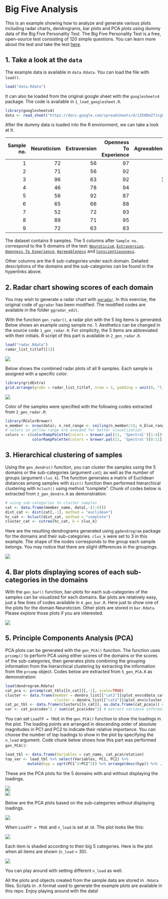 Big Five Analysis
================

This is an example showing how to analyze and generate various plots including radar
charts, dendrograms, bar plots and PCA plots using dummy data of the Big Five
Personality Test. The Big Five Personality Test is a free, open-source
test consisting of 120 simple questions. You can learn more about the test and take the test [here](https://bigfive-test.com/).

## 1. Take a look at the `data`

The example data is available in `data.Rdata`. You can load the file
with `load()`.

``` r
load("data.Rdata")
```

It can also be loaded from the original google sheet with the
`googlesheets4` package. The code is available in
`1_load_googlesheet.R`.

``` r
library(googlesheets4)
data <- read_sheet("https://docs.google.com/spreadsheets/d/1ZE0DmZfJcgQ_K_1jsta_OAVmADc8z5F_aLhJlEk7CZU/edit#gid=0")
```

After the dummy data is loaded into the R environment, we can take a
look at it.

| Sample no. | Neuroticism | Extraversion | Openness To Experience | Agreeableness | Conscientiousness | Anxiety | Anger | Depression | Self-Consciousness | Immoderation | Vulnerability | Friendliness | Gregariousness | Assertiveness | Activity level | Excitement-Seeking | Cheerfulness | Imagination | Artistic interests | Emotionality | Adventurousness | Intellect | Liberalism | Trust | Morality | Altruism | Cooperation | Modesty | Sympathy | Self-Efficacy | Orderliness | Dutifulness | Achievement-Striving | Self-Discipline | Cautiousness |
|-----------:|------------:|-------------:|-----------------------:|--------------:|------------------:|--------:|------:|-----------:|-------------------:|-------------:|--------------:|-------------:|---------------:|--------------:|---------------:|-------------------:|-------------:|------------:|-------------------:|-------------:|----------------:|----------:|-----------:|------:|---------:|---------:|------------:|--------:|---------:|--------------:|------------:|------------:|---------------------:|----------------:|-------------:|
|          1 |          72 |           56 |                     97 |            64 |                85 |      13 |    10 |         12 |                 13 |           14 |            10 |            6 |              4 |            16 |              7 |                 11 |           12 |          20 |                 17 |           12 |              15 |        19 |         14 |    14 |        8 |       10 |           8 |      11 |       13 |            15 |           8 |          17 |                   15 |              12 |           18 |
|          2 |          71 |           56 |                     92 |            99 |                69 |       9 |     5 |         16 |                 19 |           12 |            10 |           11 |              5 |             5 |             11 |                 15 |            9 |          14 |                 15 |           17 |              13 |        18 |         15 |    14 |       19 |       17 |          15 |      17 |       17 |            12 |           5 |          17 |                   12 |               8 |           15 |
|          3 |          96 |           63 |                     92 |           102 |                84 |      19 |    10 |         19 |                 15 |           14 |            19 |           14 |              8 |            10 |             12 |                 14 |            5 |          13 |                 18 |           16 |              12 |        17 |         16 |    12 |       19 |       17 |          19 |      19 |       16 |             6 |          16 |          16 |                   20 |              11 |           15 |
|          4 |          46 |           78 |                     94 |            78 |               107 |       9 |     8 |          4 |                 10 |            6 |             9 |           11 |              4 |            15 |             14 |                 15 |           19 |          15 |                 19 |           11 |              17 |        16 |         16 |    12 |       16 |       12 |          17 |      10 |       11 |            19 |          20 |          14 |                   20 |              17 |           17 |
|          5 |          56 |           92 |                     87 |            95 |                91 |      10 |     8 |          7 |                  9 |           12 |            10 |           15 |             17 |            16 |             14 |                 14 |           16 |          13 |                 17 |           17 |              11 |        14 |         15 |    16 |       15 |       17 |          16 |      15 |       16 |            14 |          19 |          15 |                   15 |              12 |           16 |
|          6 |          65 |           66 |                     88 |            58 |                84 |      13 |    12 |          8 |                 10 |           10 |            12 |           11 |              6 |            11 |             11 |                 14 |           13 |          15 |                 17 |           14 |              11 |        16 |         15 |     9 |        5 |       10 |           8 |      13 |       13 |            16 |          12 |          13 |                   14 |              13 |           16 |
|          7 |          52 |           72 |                     93 |            97 |                97 |       7 |     5 |          8 |                 15 |            8 |             9 |           10 |              6 |            16 |             14 |                 11 |           15 |          16 |                 16 |           17 |              12 |        16 |         16 |    14 |       20 |       17 |          20 |      12 |       14 |            16 |          20 |          17 |                   15 |              13 |           16 |
|          8 |          89 |           71 |                     95 |            87 |                69 |      16 |     9 |         14 |                 18 |           16 |            16 |           14 |              7 |            14 |             10 |                 12 |           14 |          15 |                 20 |           16 |              13 |        14 |         17 |    15 |       15 |       14 |          16 |      11 |       16 |            10 |           9 |          16 |                   11 |              11 |           12 |
|          9 |          72 |           63 |                     83 |            83 |                86 |      16 |    11 |         11 |                 14 |           10 |            10 |            7 |              5 |            14 |             13 |                 11 |           13 |          11 |                 14 |           11 |              13 |        18 |         16 |    13 |       14 |       15 |          16 |      14 |       11 |            16 |          11 |          14 |                   15 |              14 |           16 |

The dataset contains 9 samples. The 5 columns after `Sample no.`
correspond to the 5 domains of the test:
[`Neuroticism`](https://bigfive-test.com/neuroticism),
[`Extraversion`](https://bigfive-test.com/extraversion),
[`Openness To Experience`](https://bigfive-test.com/openness_to_experience),
[`Agreeableness`](https://bigfive-test.com/agreeableness) and
[`Conscientiousness`](https://bigfive-test.com/conscientiousness).

Other columns are the 6 sub-categories under each domain. Detailed
descriptions of the domains and the sub-categories can be found in the
hyperlinks above.

## 2. Radar chart showing scores of each domain

You may wish to generate a radar chart with
[`ggradar`](https://github.com/ricardo-bion/ggradar). In this exercise,
the original code of `ggradar` has been modified. The modified codes are
available in the folder `ggradar_edit`.

With the function `gen_radar()`, a radar plot with the 5 big items is
generated. Below shows an example using sample no. 1. Aesthetics can be
changed in the source code `1_gen_radar.R`. For simplicity, the 5 items
are abbreviated with their initials. R script of this part is available
in `2_gen_radar.R`.

``` r
load("radar.Rdata")
radar_list_titleT[[1]]
```

<img src="README_files/figure-gfm/unnamed-chunk-5-1.png" style="display: block; margin: auto;" />

Below shows the combined radar plots of all 9 samples. Each sample is
assigned with a specific color.

``` r
library(gridExtra)
grid.arrange(grobs = radar_list_titleT, nrow = 3, padding = unit(0, "line"))
```

<img src="README_files/figure-gfm/unnamed-chunk-7-1.png" style="display: block; margin: auto;" />

Color of the samples were specified with the following codes extracted
from `2_gen_radar.R`:

``` r
library(RColorBrewer)
n_member <- nrow(data); n_red_range <- ceiling(n_member/2); n_blue_range <- n_member - n_red_range
# colors in yellow range are avoided for better visualization
colors <- c(colorRampPalette(colors = brewer.pal(11, 'Spectral')[1:4])(n_red_range),
            colorRampPalette(colors = brewer.pal(11, 'Spectral')[8:11])(n_blue_range))
```

## 3. Hierarchical clustering of samples

Using the `gen_dendro()` function, you can cluster the samples using the
5 domains or the sub-categories (argument `cat`); as well as the number
of groups (argument `clus_k`). The function generates a matrix of
Euclidean distances among samples with `dist()` function then performed
hierarchical clustering with `hclust()` using method “complete”. Chunk
of codes below is extracted from `3_gen_dendro.R` as demonstration:

``` r
# using sub-categories to cluster samples
cat <- data.frame(member_name, data[,-(1:6)])
dist_cat <- dist(cat[,-1], method = "euclidean")
hc_cat <- hclust(dist_cat, method = "complete")
cluster_cat <- cutree(hc_cat, k = clus_k)
```

Here are the resulting dendrograms generated using `ggdendrogram`
package for the domains and their sub-categories. `clus_k` were set to 3
in this example. The shape of the nodes corresponds to the group each
sample belongs. You may notice that there are slight differences in the
groupings.

<img src="README_files/figure-gfm/unnamed-chunk-10-1.png" style="display: block; margin: auto;" />

## 4. Bar plots displaying scores of each sub-categories in the domains

With the `gen_bar()` function, bar-plots for each sub-categories of the
samples can be visualized for each domains. Bar plots are relatively
easy, just a few lines of codes available in `4_gen_bar.R`. Here just to
show one of the plots for the domain Neuroticism. Other plots are stored
in `bar.Rdata`. Please explore those plots if you are interested.

<img src="README_files/figure-gfm/unnamed-chunk-11-1.png" style="display: block; margin: auto;" />

## 5. Principle Components Analysis (PCA)

PCA plots can be generated with the `gen_PCA()` function. The function
uses `prcomp()` to perform PCA using either scores of the domains or the
scores of the sub-categories, then generates plots combining the
grouping information from the hierarchical clustering by extracting the
information from the `prcomp` object. Codes below are extracted from
`5_gen_PCA.R` as demonstration:

``` r
load(dendrogram.Rdata)
cat_pca <- prcomp(cat_tbls[[n_cat]][,-1], scale=TRUE)
cluster <- data.frame(member = dendro_list[["cat2"]]$plot_env$ddata_cat$labels$label,
                      cluster = dendro_list[["cat2"]]$plot_env$cluster_cat) %>% arrange(member)
cat_pc_tbl <- data.frame(clusters[[n_cat]], as.data.frame(cat_pca$x)) # construct data.frame combining cluster information and Principle Component (PC) information stored in cat_pca$x
var <- cat_pca$sdev^2 / sum(cat_pca$sdev^2) # extract variance information of all PCs
```

You can set `LoadTF = TRUE` in the `gen_PCA()` function to show the
loadings in the plot. The loading points are arranged in descending
order of absolute magnitudes in PC1 and PC2 to indicate their relative
importance. You can choose the number of top loadings to show in the
plot by specifying the `n_load` argument. Code chunk below shows how
this part was performed `gen_PCA()`:

``` r
load_tbl <- data.frame(Variables = cat_name, cat_pca$rotation)
top_var <- load_tbl %>% select(Variables, PC1, PC2) %>% 
          mutate(hyp = sqrt(PC1^2+PC2^2)) %>% arrange(desc(hyp)) %>% .[1:n_load,]
```

These are the PCA plots for the 5 domains with and without displaying
the loadings.

<img src="README_files/figure-gfm/unnamed-chunk-14-1.png" style="display: block; margin: auto;" /><img src="README_files/figure-gfm/unnamed-chunk-14-2.png" style="display: block; margin: auto;" />

Below are the PCA plots based on the sub-categories without displaying
loadings.

<img src="README_files/figure-gfm/unnamed-chunk-15-1.png" style="display: block; margin: auto;" />

When `LoadTF = TRUE` and `n_load` is set at `10`. The plot looks like
this:

<img src="README_files/figure-gfm/unnamed-chunk-16-1.png" style="display: block; margin: auto;" />

Each item is shaded according to their big 5 categories. Here is the
plot when all items are shown (`n_load` = 30).

<img src="README_files/figure-gfm/unnamed-chunk-17-1.png" style="display: block; margin: auto;" />

You can play around with setting different `n_load` as well.

All the plots and objects created from the sample data are stored in
`.Rdata` files. Scripts in `.R` format used to generate the example
plots are available in this repo. Enjoy playing around with the data!
